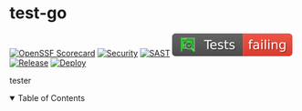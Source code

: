 # test-go

[![OpenSSF Scorecard](https://api.scorecard.dev/projects/github.com/crazy-matt/test-go/badge)](https://scorecard.dev/viewer/?uri=github.com/crazy-matt/test-go)
[![Security](https://github.com/crazy-matt/test-go/actions/workflows/security-compliance.yaml/badge.svg)](https://github.com/crazy-matt/test-go/actions/workflows/security-compliance.yaml)
[![SAST](https://github.com/crazy-matt/test-go/actions/workflows/sast.yaml/badge.svg)](https://github.com/crazy-matt/test-go/actions/workflows/sast.yaml)
[![Tests](https://github.com/crazy-matt/test-go/blob/badges/tests.svg)](https://github.com/crazy-matt/test-go/actions/workflows/release.yaml)
[![Release](https://github.com/crazy-matt/test-go/blob/badges/release.svg)](https://github.com/crazy-matt/test-go/actions/workflows/release.yaml)
[![Deploy](https://github.com/crazy-matt/test-go/actions/workflows/deploy.yaml/badge.svg)](https://github.com/crazy-matt/test-go/actions/workflows/deploy.yaml)

tester

<details open="open">
<summary>Table of Contents</summary>

</details>
